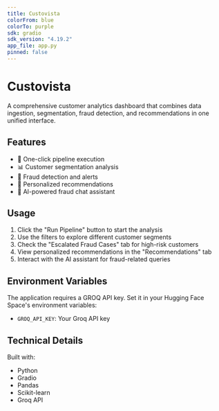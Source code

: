 ```yaml
---
title: Custovista
colorFrom: blue
colorTo: purple
sdk: gradio
sdk_version: "4.19.2"
app_file: app.py
pinned: false
---
```


# Custovista

A comprehensive customer analytics dashboard that combines data ingestion, segmentation, fraud detection, and recommendations in one unified interface.

## Features

- 🚀 One-click pipeline execution
- 📊 Customer segmentation analysis
- 🚨 Fraud detection and alerts
- 🎯 Personalized recommendations
- 🤖 AI-powered fraud chat assistant

## Usage

1. Click the "Run Pipeline" button to start the analysis
2. Use the filters to explore different customer segments
3. Check the "Escalated Fraud Cases" tab for high-risk customers
4. View personalized recommendations in the "Recommendations" tab
5. Interact with the AI assistant for fraud-related queries

## Environment Variables

The application requires a GROQ API key. Set it in your Hugging Face Space's environment variables:

- `GROQ_API_KEY`: Your Groq API key

## Technical Details

Built with:
- Python
- Gradio
- Pandas
- Scikit-learn
- Groq API 
